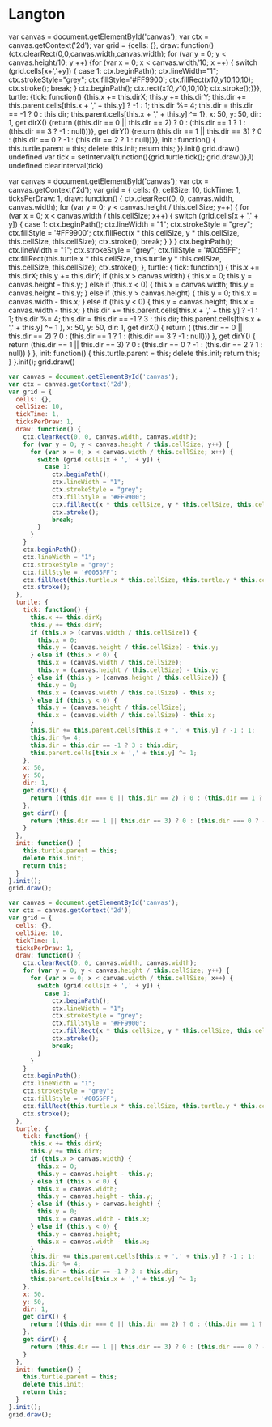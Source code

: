 # Langton

var canvas = document.getElementById('canvas'); var ctx = canvas.getContext('2d'); var grid = {cells: {}, draw: function(){ctx.clearRect(0,0,canvas.width,canvas.width); for (var y = 0; y < canvas.height/10; y ++) {for (var x = 0; x < canvas.width/10; x ++) {
switch (grid.cells[x+','+y]) {
    case 1:
		ctx.beginPath();
		ctx.lineWidth="1";
		ctx.strokeStyle="grey";
		ctx.fillStyle='#FF9900';
		ctx.fillRect(x*10,y*10,10,10);
		ctx.stroke();
		break;
}
ctx.beginPath();
ctx.rect(x*10,y*10,10,10);
ctx.stroke();}}}, turtle: {tick: function() {this.x += this.dirX; this.y += this.dirY; this.dir += this.parent.cells[this.x + ',' + this.y] ? -1 : 1; this.dir %= 4; this.dir = this.dir == -1 ? 0 : this.dir; this.parent.cells[this.x + ',' + this.y] ^= 1}, x: 50, y: 50, dir: 1, get dirX() {return ((this.dir == 0 || this.dir == 2) ? 0 : (this.dir == 1 ? 1 : (this.dir == 3 ? -1 : null)))}, get dirY() {return (this.dir == 1 || this.dir == 3) ? 0 : (this.dir == 0 ? -1 : (this.dir == 2 ? 1 : null))}}, init : function() {
        this.turtle.parent = this;
        delete this.init;
        return this;
    }}.init()
grid.draw()
undefined
var tick = setInterval(function(){grid.turtle.tick(); grid.draw()},1)
undefined
clearInterval(tick)



var canvas = document.getElementById('canvas');
var ctx = canvas.getContext('2d');
var grid = {
    cells: {},
	cellSize: 10,
	tickTime: 1,
	ticksPerDraw: 1,
    draw: function() {
        ctx.clearRect(0, 0, canvas.width, canvas.width);
        for (var y = 0; y < canvas.height / this.cellSize; y++) {
            for (var x = 0; x < canvas.width / this.cellSize; x++) {
                switch (grid.cells[x + ',' + y]) {
                case 1:
                    ctx.beginPath();
                    ctx.lineWidth = "1";
                    ctx.strokeStyle = "grey";
                    ctx.fillStyle = '#FF9900';
                    ctx.fillRect(x * this.cellSize, y * this.cellSize, this.cellSize, this.cellSize);
                    ctx.stroke();
                    break;
                }
        }
        }
		ctx.beginPath();
        ctx.lineWidth = "1";
        ctx.strokeStyle = "grey";
        ctx.fillStyle = '#0055FF';
        ctx.fillRect(this.turtle.x * this.cellSize, this.turtle.y * this.cellSize, this.cellSize, this.cellSize);
        ctx.stroke();
    },
    turtle: {
        tick: function() {
            this.x += this.dirX;
            this.y += this.dirY;
			if (this.x > canvas.width) {
				this.x = 0;
				this.y = canvas.height - this.y;
            } else if (this.x < 0) {
				this.x = canvas.width;
				this.y = canvas.height - this.y;
            } else if (this.y > canvas.height) {
				this.y = 0;
				this.x = canvas.width - this.x;
            } else if (this.y < 0) {
				this.y = canvas.height;
				this.x = canvas.width - this.x;
            }
            this.dir += this.parent.cells[this.x + ',' + this.y] ? -1 : 1;
            this.dir %= 4;
            this.dir = this.dir == -1 ? 3 : this.dir;
            this.parent.cells[this.x + ',' + this.y] ^= 1
        },
        x: 50,
        y: 50,
        dir: 1,
        get dirX() {
            return ( (this.dir == 0 || this.dir == 2) ? 0 : (this.dir == 1 ? 1 : (this.dir == 3 ? -1 : null)))
        },
        get dirY() {
            return (this.dir == 1 || this.dir == 3) ? 0 : (this.dir == 0 ? -1 : (this.dir == 2 ? 1 : null))
        }
    },
    init: function() {
        this.turtle.parent = this;
        delete this.init;
        return this;
    }
}.init();
grid.draw()

```javascript
var canvas = document.getElementById('canvas');
var ctx = canvas.getContext('2d');
var grid = {
  cells: {},
  cellSize: 10,
  tickTime: 1,
  ticksPerDraw: 1,
  draw: function() {
    ctx.clearRect(0, 0, canvas.width, canvas.width);
    for (var y = 0; y < canvas.height / this.cellSize; y++) {
      for (var x = 0; x < canvas.width / this.cellSize; x++) {
        switch (grid.cells[x + ',' + y]) {
          case 1:
            ctx.beginPath();
            ctx.lineWidth = "1";
            ctx.strokeStyle = "grey";
            ctx.fillStyle = '#FF9900';
            ctx.fillRect(x * this.cellSize, y * this.cellSize, this.cellSize, this.cellSize);
            ctx.stroke();
            break;
        }
      }
    }
    ctx.beginPath();
    ctx.lineWidth = "1";
    ctx.strokeStyle = "grey";
    ctx.fillStyle = '#0055FF';
    ctx.fillRect(this.turtle.x * this.cellSize, this.turtle.y * this.cellSize, this.cellSize, this.cellSize);
    ctx.stroke();
  },
  turtle: {
    tick: function() {
      this.x += this.dirX;
      this.y += this.dirY;
      if (this.x > (canvas.width / this.cellSize)) {
        this.x = 0;
        this.y = (canvas.height / this.cellSize) - this.y;
      } else if (this.x < 0) {
        this.x = (canvas.width / this.cellSize);
        this.y = (canvas.height / this.cellSize) - this.y;
      } else if (this.y > (canvas.height / this.cellSize)) {
        this.y = 0;
        this.x = (canvas.width / this.cellSize) - this.x;
      } else if (this.y < 0) {
        this.y = (canvas.height / this.cellSize);
        this.x = (canvas.width / this.cellSize) - this.x;
      }
      this.dir += this.parent.cells[this.x + ',' + this.y] ? -1 : 1;
      this.dir %= 4;
      this.dir = this.dir == -1 ? 3 : this.dir;
      this.parent.cells[this.x + ',' + this.y] ^= 1;
    },
    x: 50,
    y: 50,
    dir: 1,
    get dirX() {
      return ((this.dir === 0 || this.dir == 2) ? 0 : (this.dir == 1 ? 1 : (this.dir == 3 ? -1 : null)));
    },
    get dirY() {
      return (this.dir == 1 || this.dir == 3) ? 0 : (this.dir === 0 ? -1 : (this.dir == 2 ? 1 : null));
    }
  },
  init: function() {
    this.turtle.parent = this;
    delete this.init;
    return this;
  }
}.init();
grid.draw();
```

```javascript
var canvas = document.getElementById('canvas');
var ctx = canvas.getContext('2d');
var grid = {
  cells: {},
  cellSize: 10,
  tickTime: 1,
  ticksPerDraw: 1,
  draw: function() {
    ctx.clearRect(0, 0, canvas.width, canvas.width);
    for (var y = 0; y < canvas.height / this.cellSize; y++) {
      for (var x = 0; x < canvas.width / this.cellSize; x++) {
        switch (grid.cells[x + ',' + y]) {
          case 1:
            ctx.beginPath();
            ctx.lineWidth = "1";
            ctx.strokeStyle = "grey";
            ctx.fillStyle = '#FF9900';
            ctx.fillRect(x * this.cellSize, y * this.cellSize, this.cellSize, this.cellSize);
            ctx.stroke();
            break;
        }
      }
    }
    ctx.beginPath();
    ctx.lineWidth = "1";
    ctx.strokeStyle = "grey";
    ctx.fillStyle = '#0055FF';
    ctx.fillRect(this.turtle.x * this.cellSize, this.turtle.y * this.cellSize, this.cellSize, this.cellSize);
    ctx.stroke();
  },
  turtle: {
    tick: function() {
      this.x += this.dirX;
      this.y += this.dirY;
      if (this.x > canvas.width) {
        this.x = 0;
        this.y = canvas.height - this.y;
      } else if (this.x < 0) {
        this.x = canvas.width;
        this.y = canvas.height - this.y;
      } else if (this.y > canvas.height) {
        this.y = 0;
        this.x = canvas.width - this.x;
      } else if (this.y < 0) {
        this.y = canvas.height;
        this.x = canvas.width - this.x;
      }
      this.dir += this.parent.cells[this.x + ',' + this.y] ? -1 : 1;
      this.dir %= 4;
      this.dir = this.dir == -1 ? 3 : this.dir;
      this.parent.cells[this.x + ',' + this.y] ^= 1;
    },
    x: 50,
    y: 50,
    dir: 1,
    get dirX() {
      return ((this.dir === 0 || this.dir == 2) ? 0 : (this.dir == 1 ? 1 : (this.dir == 3 ? -1 : null)));
    },
    get dirY() {
      return (this.dir == 1 || this.dir == 3) ? 0 : (this.dir === 0 ? -1 : (this.dir == 2 ? 1 : null));
    }
  },
  init: function() {
    this.turtle.parent = this;
    delete this.init;
    return this;
  }
}.init();
grid.draw();
```
